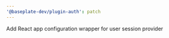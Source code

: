 ```yaml
---
'@baseplate-dev/plugin-auth': patch
---
```


Add React app configuration wrapper for user session provider

